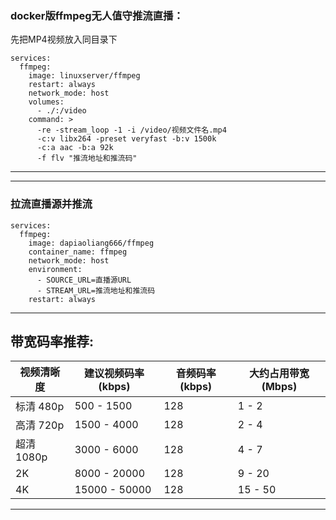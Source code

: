 ### docker版ffmpeg无人值守推流直播：

先把MP4视频放入同目录下

```
services:
  ffmpeg:
    image: linuxserver/ffmpeg
    restart: always
    network_mode: host
    volumes:
      - ./:/video
    command: >
      -re -stream_loop -1 -i /video/视频文件名.mp4
      -c:v libx264 -preset veryfast -b:v 1500k
      -c:a aac -b:a 92k
      -f flv "推流地址和推流码"
```





---
---

### 拉流直播源并推流
```
services:
  ffmpeg:
    image: dapiaoliang666/ffmpeg
    container_name: ffmpeg
    network_mode: host
    environment:
      - SOURCE_URL=直播源URL
      - STREAM_URL=推流地址和推流码
    restart: always
```

---

##  带宽码率推荐:

| 视频清晰度    | 建议视频码率 (kbps) | 音频码率 (kbps) | 大约占用带宽 (Mbps) |
|-------------|-------------------|----------------|------------------|
| 标清 480p  | 500 - 1500        | 128            | 1 - 2     |
| 高清 720p  | 1500 - 4000       | 128            | 2 - 4      |
| 超清 1080p | 3000 - 6000       | 128            | 4 - 7      |
| 2K           | 8000 - 20000      | 128            | 9 - 20     |
| 4K           | 15000 - 50000     | 128            | 15 - 50    |



---



